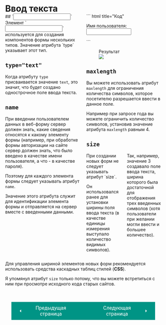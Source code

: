 # Ввод текста

<div style="display:flex;margin-top:-20px;" markdown>
<div style="flex:1;margin-right:20px;width:40%;" markdown>
## `<input>`
Элемент `<input>` используется для создания компонентов формы нескольких типов. Значение атрибута `type` указывает этот тип.

## `type="text"`
Когда атрибуту `type` присваивается значение `text`, это значит, что будет создано однострочное поле ввода текста.

## `name`
При введении пользователем данных в веб-форму сервер должен знать, какие сведения относятся к какому элементу формы (например, при обработке формы авторизации на сайте сервер должен знать, что было введено в качестве имени пользователя, а что - в качестве пароля).

Поэтому для каждого элемента формы следует указывать атрибут `name`.

Значение этого атрибута служит для идентификации элемента формы и отправляется на сервер вместе с введенными данными.
</div>
<div style="flex:1;width:60%;" markdown>
``` html title="Код"
<form action="https://www.primer.ru/login.php">
    <p>Имя пользователя:
        <input type="text" name="username" 
        size="15" maxlength="30" />
    </p>
</form>
```

<figure><figcaption>Результат</figcaption><img src="/html-css-manual/assets/images/forminputex.png"></figure>

## `maxlength`
Вы можете использовать атрибут `maxlength` для ограничения количества символов, которое посетителю разрешается ввести в данное поле.

Например при запросе года вы можете ограничить количество символов, установив значение атрибута `maxlength` равным 4.

## `size`

<div style="display:flex;" markdown>
<div style="flex:1;margin-right:20px;width:50%;" markdown>
При создании новых форм не следует указывать атрибут `size`.

Он использовался ранее для установки ширины поля ввода текста (в качестве единицы измерения выступало количество видимых символов).
</div>
<div style="flex:1;width:50%;" markdown>
Так, например, значение 3 создавало поле ввода текста, ширина которого была достаточной для отображения трех введенных символов (хотя пользователи при желании могли ввести и большее количество).
</div></div>
</div></div>

Для управления шириной элементов новых форм рекомендуется использовать средства каскадных таблиц стилей (**CSS**).

Я упомянул атрибут `size` только потому, что вы можете встретиться с ним при просмотре исходного кода старых сайтов.

<div style="display: flex; justify-content: space-between; padding: 20px; margin-top:30px;"><button class="custom-button" style="background-color: rgb(0, 148, 133); color: white; font-family: 'Roboto', sans-serif; border: none; cursor: pointer; padding: 10px 20px; font-size: 16px; display: flex; align-items: center;" onclick="window.location.href='/html-css-manual/html/forms/struct'"><svg xmlns="http://www.w3.org/2000/svg" viewBox="0 0 24 24" style="fill: white; width: 20px; height: 20px;"><path d="M15 18l-6-6 6-6" /></svg><span style="margin: 0 10px;">Предыдущая страница</span></button><button class="custom-button" style="background-color: rgb(0, 148, 133); color: white; font-family: 'Roboto', sans-serif; border: none; cursor: pointer; padding: 10px 20px; font-size: 16px; display: flex; align-items: center;" onclick="window.location.href='/html-css-manual/html/forms/pass'"><span style="margin: 0 10px;">Следующая страница</span><svg xmlns="http://www.w3.org/2000/svg" viewBox="0 0 24 24" style="fill: white; width: 20px; height: 20px;"><path d="M9 18l6-6-6-6" /></svg></button></div>
